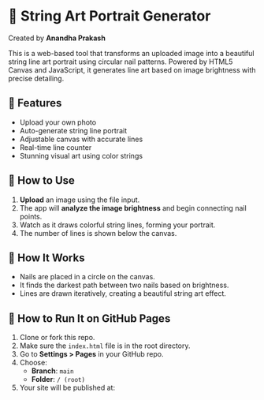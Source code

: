 # 🎨 String Art Portrait Generator
Created by **Anandha Prakash**

This is a web-based tool that transforms an uploaded image into a beautiful string line art portrait using circular nail patterns. Powered by HTML5 Canvas and JavaScript, it generates line art based on image brightness with precise detailing.

## 🌟 Features
- Upload your own photo
- Auto-generate string line portrait
- Adjustable canvas with accurate lines
- Real-time line counter
- Stunning visual art using color strings

## 🔧 How to Use
1. **Upload** an image using the file input.
2. The app will **analyze the image brightness** and begin connecting nail points.
3. Watch as it draws colorful string lines, forming your portrait.
4. The number of lines is shown below the canvas.

## 🧠 How It Works
- Nails are placed in a circle on the canvas.
- It finds the darkest path between two nails based on brightness.
- Lines are drawn iteratively, creating a beautiful string art effect.

## 🚀 How to Run It on GitHub Pages
1. Clone or fork this repo.
2. Make sure the `index.html` file is in the root directory.
3. Go to **Settings > Pages** in your GitHub repo.
4. Choose:
   - **Branch**: `main`
   - **Folder**: `/ (root)`
5. Your site will be published at:
